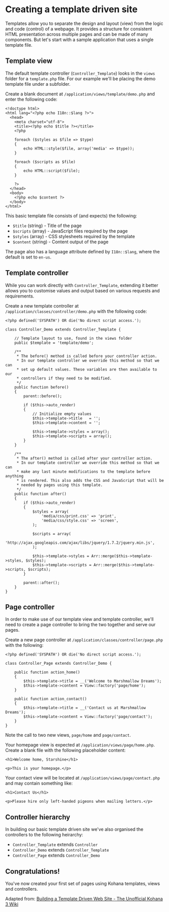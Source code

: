 # Creating a template driven site

Templates allow you to separate the design and layout (view) from the logic and code (control) of a webpage. It provides a structure for consistent HTML presentation across multiple pages and can be made of many components. But let's start with a sample application that uses a single template file.

## Template view

The default template controller (`Controller_Template`) looks in the `views` folder for a `template.php` file. For our example we'll be placing the demo template file under a subfolder.

Create a blank document at `/application/views/template/demo.php` and enter the following code:

    <!doctype html>
    <html lang="<?php echo I18n::$lang ?>">
      <head>
        <meta charset="utf-8">
        <title><?php echo $title ?></title>
        <?php

        foreach ($styles as $file => $type)
        {
        	echo HTML::style($file, array('media' => $type));
        }

		foreach ($scripts as $file)
		{
			echo HTML::script($file);
		}

		?>
      </head>
      <body>
        <?php echo $content ?>
      </body>
    </html>

This basic template file consists of (and expects) the following:

- `$title` (string) - Title of the page
- `$scripts` (array) - JavaScript files required by the page
- `$styles` (array) - CSS stylesheets required by the template
- `$content` (string) - Content output of the page

The page also has a language attribute defined by `I18n::$lang`, where the default is set to `en-us`.


## Template controller

While you can work directly with `Controller_Template`, extending it better allows you to customise values and output based on various requests and requirements.

Create a new template controller at `/application/classes/controller/demo.php` with the following code:


    <?php defined('SYSPATH') OR die('No direct script access.');

    class Controller_Demo extends Controller_Template {

    	// Template layout to use, found in the views folder
        public $template = 'template/demo';

        /**
         * The before() method is called before your controller action.
         * In our template controller we override this method so that we can
         * set up default values. These variables are then available to our
         * controllers if they need to be modified.
         */
        public function before()
        {
            parent::before();

            if ($this->auto_render)
            {
                // Initialize empty values
                $this->template->title   = '';
                $this->template->content = '';

                $this->template->styles = array();
                $this->template->scripts = array();
            }
        }

        /**
         * The after() method is called after your controller action.
         * In our template controller we override this method so that we can
         * make any last minute modifications to the template before anything
         * is rendered. This also adds the CSS and JavaScript that will be
         * needed by pages using this template.
         */
        public function after()
        {
            if ($this->auto_render)
            {
                $styles = array(
                    'media/css/print.css' => 'print',
                    'media/css/style.css' => 'screen',
                );

                $scripts = array(
                    'http://ajax.googleapis.com/ajax/libs/jquery/1.7.2/jquery.min.js',
                );

                $this->template->styles = Arr::merge($this->template->styles, $styles);
                $this->template->scripts = Arr::merge($this->template->scripts, $scripts);
            }

	        parent::after();
        }
    }


## Page controller

In order to make use of our template view and template controller, we'll need to create a page controller to bring the two together and serve our pages.

Create a new page controller at `/application/classes/controller/page.php` with the following:

    <?php defined('SYSPATH') OR die('No direct script access.');

    class Controller_Page extends Controller_Demo {

        public function action_home()
        {
            $this->template->title = __('Welcome to Marshmallow Dreams');
            $this->template->content = View::factory('page/home');
        }

        public function action_contact()
        {
            $this->template->title = __('Contact us at Marshmallow Dreams');
            $this->template->content = View::factory('page/contact');
        }
    }

Note the call to two new views, `page/home` and `page/contact`.

Your homepage view is expected at `/application/views/page/home.php`. Create a blank file with the following placeholder content:

    <h1>Welcome home, Starshine</h1>

    <p>This is your homepage.</p>

Your contact view will be located at `/application/views/page/contact.php` and may contain something like:

    <h1>Contact Us</h1>

    <p>Please hire only left-handed pigeons when mailing letters.</p>

## Controller hierarchy

In building our basic template driven site we've also organised the controllers to the following heirarchy:

- `Controller_Template` extends `Controller`
- `Controller_Demo` extends `Controller_Template`
- `Controller_Page` extends `Controller_Demo`

## Congratulations!

You've now created your first set of pages using Kohana templates, views and controllers.

Adapted from: [Building a Template Driven Web Site - The Unofficial Kohana 3 Wiki](http://kerkness.ca/kowiki/doku.php?id=template-site:create_the_template)